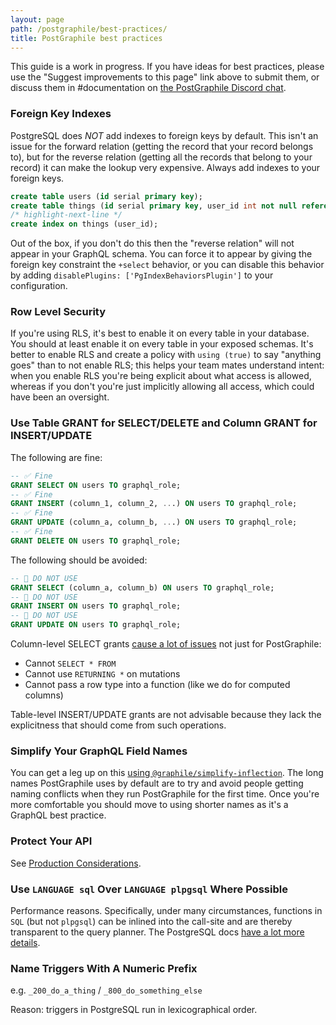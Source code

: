 ```yaml
---
layout: page
path: /postgraphile/best-practices/
title: PostGraphile best practices
---
```


This guide is a work in progress. If you have ideas for best practices, please
use the "Suggest improvements to this page" link above to submit them, or
discuss them in #documentation on
[the PostGraphile Discord chat](http://discord.gg/graphile).

### Foreign Key Indexes

PostgreSQL does _NOT_ add indexes to foreign keys by default. This isn't an
issue for the forward relation (getting the record that your record belongs
to), but for the reverse relation (getting all the records that belong to your
record) it can make the lookup very expensive. Always add indexes to your
foreign keys.

```sql
create table users (id serial primary key);
create table things (id serial primary key, user_id int not null references users);
/* highlight-next-line */
create index on things (user_id);
```

Out of the box, if you don't do this then the "reverse relation" will not
appear in your GraphQL schema. You can force it to appear by giving the
foreign key constraint the `+select` behavior, or you can disable this behavior
by adding `disablePlugins: ['PgIndexBehaviorsPlugin']` to your configuration.

### Row Level Security

If you're using RLS, it's best to enable it on every table in your database.
You should at least enable it on every table in your exposed schemas. It's
better to enable RLS and create a policy with `using (true)` to say "anything
goes" than to not enable RLS; this helps your team mates understand intent:
when you enable RLS you're being explicit about what access is allowed, whereas
if you don't you're just implicitly allowing all access, which could have been
an oversight.

### Use Table GRANT for SELECT/DELETE and Column GRANT for INSERT/UPDATE

The following are fine:

```sql
-- ✅ Fine
GRANT SELECT ON users TO graphql_role;
-- ✅ Fine
GRANT INSERT (column_1, column_2, ...) ON users TO graphql_role;
-- ✅ Fine
GRANT UPDATE (column_a, column_b, ...) ON users TO graphql_role;
-- ✅ Fine
GRANT DELETE ON users TO graphql_role;
```

The following should be avoided:

```sql
-- 🛑 DO NOT USE
GRANT SELECT (column_a, column_b) ON users TO graphql_role;
-- 🛑 DO NOT USE
GRANT INSERT ON users TO graphql_role;
-- 🛑 DO NOT USE
GRANT UPDATE ON users TO graphql_role;
```

Column-level SELECT grants
[cause a lot of issues](./requirements/#dont-use-column-based-select-grants)
not just for PostGraphile:

- Cannot `SELECT * FROM`
- Cannot use `RETURNING *` on mutations
- Cannot pass a row type into a function (like we do for computed columns)

Table-level INSERT/UPDATE grants are not advisable because they lack the
explicitness that should come from such operations.

### Simplify Your GraphQL Field Names

You can get a leg up on this
[using `@graphile/simplify-inflection`](https://npmjs.com/package/@graphile/simplify-inflection).
The long names PostGraphile uses by default are to try and avoid people getting
naming conflicts when they run PostGraphile for the first time. Once you're more
comfortable you should move to using shorter names as it's a GraphQL best
practice.

### Protect Your API

See [Production Considerations](./production/).

### Use `LANGUAGE sql` Over `LANGUAGE plpgsql` Where Possible

Performance reasons. Specifically, under many circumstances, functions in `SQL`
(but not `plpgsql`) can be inlined into the call-site and are thereby
transparent to the query planner. The PostgreSQL docs
[have a lot more details](https://wiki.postgresql.org/wiki/Inlining_of_SQL_functions).

### Name Triggers With A Numeric Prefix

e.g. `_200_do_a_thing` / `_800_do_something_else`

Reason: triggers in PostgreSQL run in lexicographical order.
